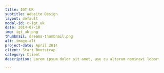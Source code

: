 ```yaml
---
title: IGT UK
subtitle: Website Design
layout: default
modal-id: c-igt_uk
date: 2014-07-18
img: igt_uk.png
thumbnail: dreams-thumbnail.png
alt: image-alt
project-date: April 2014
client: Start Bootstrap
category: Client
description: Lorem ipsum dolor sit amet, usu cu alterum nominavi lobortis. At duo novum diceret. Tantas apeirian vix et, usu sanctus postulant inciderint ut, populo diceret necessitatibus in vim. Cu eum dicam feugiat noluisse.

---
```

